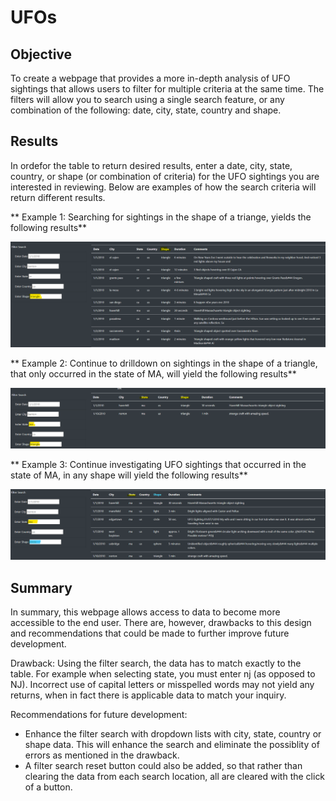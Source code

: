 # UFOs

## Objective
To create a webpage that provides a more in-depth analysis of UFO sightings that allows users to filter for multiple criteria at the same time.  The filters will allow you to search using a single search feature, or any combination of the following: date, city, state, country and shape.

## Results
In ordefor the table to return desired results, enter a date, city, state, country, or shape (or combination of criteria) for the UFO sightings you are interested in reviewing. Below are examples of how the search criteria will return different results.

** Example 1: Searching for sightings in the shape of a triange, yields the following results**

![](UFOs_Challenge/Images/Shape.png)

** Example 2: Continue to drilldown on sightings in the shape of a triangle, that only occurred in the state of MA, will yield the following results**

![](Images/shape_state.png)

** Example 3: Continue investigating UFO sightings that occurred in the state of MA, in any shape will yield the following results**

![](Images/state.png)

## Summary

In summary, this webpage allows access to data to become more accessible to the end user.  There are, however, drawbacks to this design and recommendations that could be made to further improve future development.

Drawback: Using the filter search, the data has to match exactly to the table. For example when selecting state, you must enter nj (as opposed to NJ). Incorrect use of capital letters or misspelled words may not yield any returns, when in fact there is applicable data to match your inquiry.

Recommendations for future development:
- Enhance the filter search with dropdown lists with city, state, country or shape data. This will enhance the search and eliminate the possiblity of errors as mentioned in the drawback.
- A filter search reset button could also be added, so that rather than clearing the data from each search location, all are cleared with the click of a button.
